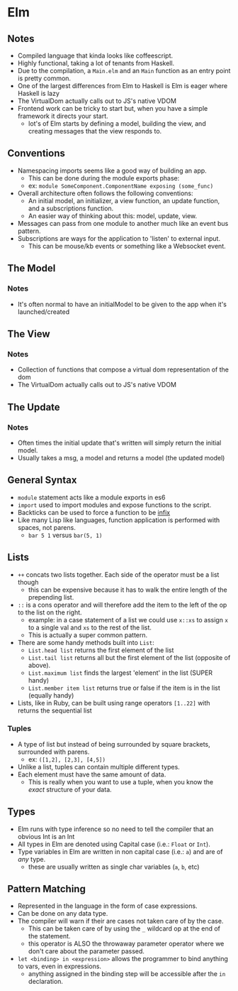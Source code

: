 # Elm

## Notes

* Compiled language that kinda looks like coffeescript.
* Highly functional, taking a lot of tenants from Haskell.
* Due to the compilation, a `Main.elm` and an `Main` function as 
an entry point is pretty common.
* One of the largest differences from Elm to Haskell is Elm is eager where Haskell is lazy
* The VirtualDom actually calls out to JS's native VDOM
* Frontend work can be tricky to start but, when you have a simple framework it directs your start.
  * lot's of Elm starts by defining a model, building the view, and creating messages that the view responds to.

## Conventions

* Namespacing imports seems like a good way of building an app.
  * This can be done during the module exports phase:
  * ex: `module SomeComponent.ComponentName exposing (some_func)`
* Overall architecture often follows the following conventions:
  * An initial model, an initializer, a view function, an update function, and a subscriptions function.
  * An easier way of thinking about this: model, update, view.
* Messages can pass from one module to another much like an event bus pattern.
* Subscriptions are ways for the application to 'listen' to external input.
  * This can be mouse/kb events or something like a Websocket event.

## The Model

### Notes

* It's often normal to have an initialModel to be given to the app when it's launched/created

## The View

### Notes

* Collection of functions that compose a virtual dom representation of the dom
* The VirtualDom actually calls out to JS's native VDOM

## The Update

### Notes

* Often times the initial update that's written will simply return the initial model.
* Usually takes a msg, a model and returns a model (the updated model)

## General Syntax

* `module` statement acts like a module exports in es6
* `import` used to import modules and expose functions to the script.
* Backticks can be used to force a function to be [infix][1]
* Like many Lisp like languages, function application is performed with spaces, not parens.
  * `bar 5 1` versus `bar(5, 1)`

## Lists

* `++` concats two lists together. Each side of the operator must be a list though
  * this can be expensive because it has to walk the entire length of the prepending list.
* `::` is a cons operator and will therefore add the item to the left of the op to the list on the right.
  * example: in a case statement of a list we could use `x::xs` to assign `x` to a single val and `xs` to the rest of the list.
  * This is actually a super common pattern.
* There are some handy methods built into `List`:
  * `List.head list` returns the first element of the list
  * `List.tail list` returns all but the first element of the list (opposite of above).
  * `List.maximum list` finds the largest 'element' in the list (SUPER handy)
  * `List.member item list` returns true or false if the item is in the list (equally handy)
* Lists, like in Ruby, can be built using range operators `[1..22]` with returns the sequential list

### Tuples

* A type of list but instead of being surrounded by square brackets, surrounded with parens.
  * ex: `([1,2], [2,3], [4,5])`
* Unlike a list, tuples can contain multiple different types.
* Each element must have the same amount of data.
  * This is really when you want to use a tuple, when you know the _exact_ structure of your data.

## Types

* Elm runs with type inference so no need to tell the compiler that an obvious Int is an Int
* All types in Elm are denoted using Capital case (i.e.: `Float` or `Int`).
* Type variables in Elm are written in non capital case (i.e.: `a`) and are of _any_ type.
  * these are usually written as single char variables (`a`, `b`, etc)

## Pattern Matching

* Represented in the language in the form of case expressions.
* Can be done on any data type.
* The compiler will warn if their are cases not taken care of by the case.
  * This can be taken care of by using the `_` wildcard op at the end of the statement.
  * this operator is ALSO the throwaway parameter operator where we don't care about the parameter passed.
* `let <binding> in <expression>` allows the programmer to bind anything to vars, even in expressions.
  * anything assigned in the binding step will be accessible after the `in` declaration.


[1]: https://wiki.haskell.org/Infix_operator
